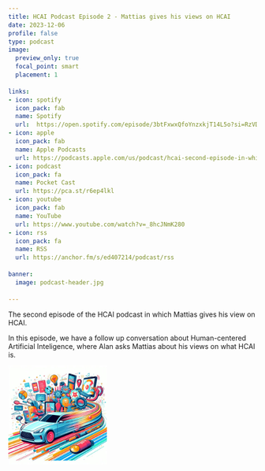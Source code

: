 ```yaml
---
title: HCAI Podcast Episode 2 - Mattias gives his views on HCAI
date: 2023-12-06
profile: false
type: podcast
image:
  preview_only: true
  focal_point: smart
  placement: 1

links: 
- icon: spotify
  icon_pack: fab
  name: Spotify
  url:  https://open.spotify.com/episode/3btFxwxQfoYnzxkjT14L5o?si=RzVDor69TC-Jxm6CV8zgOw
- icon: apple
  icon_pack: fab
  name: Apple Podcasts
  url: https://podcasts.apple.com/us/podcast/hcai-second-episode-in-which-mattias-gives-his-views-on-hcai/id1717384556?i=1000637665175
- icon: podcast
  icon_pack: fa
  name: Pocket Cast
  url: https://pca.st/r6ep4lkl
- icon: youtube
  icon_pack: fab
  name: YouTube
  url: https://www.youtube.com/watch?v=_8hcJNmK280
- icon: rss
  icon_pack: fa
  name: RSS
  url: https://anchor.fm/s/ed407214/podcast/rss

banner:
  image: podcast-header.jpg  

---
```


The second episode of the HCAI podcast in which Mattias gives his view on HCAI.
<!--more-->


In this episode, we have a follow up conversation about Human-centered Artificial Inteligence, where Alan asks Mattias about his views on what HCAI is. 

<img src="featured.jpg" width="200px">
